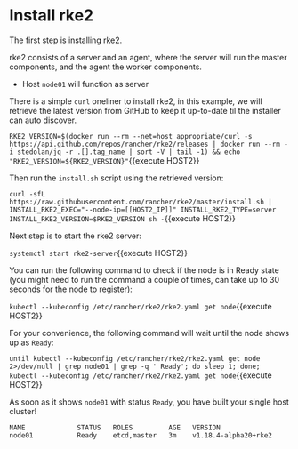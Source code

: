 # Install rke2

The first step is installing rke2. 

rke2 consists of a server and an agent, where the server will run the master components, and the agent the worker components.

- Host `node01` will function as server

There is a simple `curl` oneliner to install rke2, in this example, we will retrieve the latest version from GitHub to keep it up-to-date til the installer can auto discover.

`RKE2_VERSION=$(docker run --rm --net=host appropriate/curl -s https://api.github.com/repos/rancher/rke2/releases | docker run --rm -i stedolan/jq -r .[].tag_name | sort -V | tail -1) && echo "RKE2_VERSION=${RKE2_VERSION}"`{{execute HOST2}}

Then run the `install.sh` script using the retrieved version:

`curl -sfL https://raw.githubusercontent.com/rancher/rke2/master/install.sh | INSTALL_RKE2_EXEC="--node-ip=[[HOST2_IP]]" INSTALL_RKE2_TYPE=server INSTALL_RKE2_VERSION=$RKE2_VERSION sh -`{{execute HOST2}}

Next step is to start the rke2 server:

`systemctl start rke2-server`{{execute HOST2}}

You can run the following command to check if the node is in Ready state (you might need to run the command a couple of times, can take up to 30 seconds for the node to register):

`kubectl --kubeconfig /etc/rancher/rke2/rke2.yaml get node`{{execute HOST2}}

For your convenience, the following command will wait until the node shows up as `Ready`:

`until kubectl --kubeconfig /etc/rancher/rke2/rke2.yaml get node 2>/dev/null | grep node01 | grep -q ' Ready'; do sleep 1; done; kubectl --kubeconfig /etc/rancher/rke2/rke2.yaml get node`{{execute HOST2}}

As soon as it shows `node01` with status `Ready`, you have built your single host cluster!

```
NAME             STATUS   ROLES         AGE   VERSION
node01           Ready    etcd,master   3m    v1.18.4-alpha20+rke2
```
